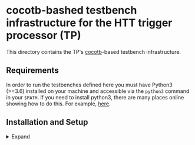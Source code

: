 # cocotb-bashed testbench infrastructure for the HTT trigger processor (TP)

This directory contains the TP's [cocotb](https://github.com/cocotb/cocotb)-based testbench
infrastructure.

## Requirements

In order to run the testbenches defined here you must have Python3 (>=3.6) installed
on your machine and accessible via the `python3` command in your `$PATH`.
If you need to install python3, there are many places online showing how to do this.
For example, [here](https://realpython.com/installing-python/).

## Installation and Setup
<details> <summary> Expand </summary>

If you have confirmed that you have `python3` on your machine, then the only
thing that you need to do to install all requirements for running the cocotb-based
testbenches is to run,
```bash
$ source setup_env.sh
(env) $
```
which will install all dependencies (cocotb, third-party packages, etc...). The installation
is handled by [pip](https://pypi.org/project/pip/) and [setuptools](https://pypi.org/project/setuptools/).
You can inspect [setup.py](setup.py) to see the package and installation configuration.

Once the above command completes succesfully, you will be in a python virtual environment
(indicated by the "`(env) $`" at your terminal command prompt instead of the usual "`$`").
If you are unfamiliar with the concept of virtual environments, see [here](https://docs.python.org/3/tutorial/venv.html)
or [here](https://realpython.com/python-virtual-environments-a-primer/).

To exit the virtual environment run,
```bash
(env) $ deactivate
$
```

To ensure that the testbench infrastructure has been installed properly, after sourcing
the `setup_env.sh` script as in the above you should have the command "`tb`" available to you in your
path (within the virtual environment). You should be able to print its help message to
the screen by running,
```bash
(env) $ tb -h
Usage: tb [OPTIONS] COMMAND [ARGS]...

  Top-level entrypoint into TP fw cocotb test-bench infrastructure.

Options:
  -h, --help  Show this message and exit.

Commands:
  check-config  Check/inspect a testbench's configuration (*.json) file.
  diff          Diff two *.evt files and test for differences.
  dump          Dump the contents of an *.evt file.
  list          List all available testbenches (and their tests).
  run           Setup and run cocotb-based testbenches.
  test-summary  Dump the test results *.json file.
```
If you see the above help message after running the top-level "`tb`" command then
you should be on your way to running the testbench infrastructure.

### The virtual environment is necessary for running the testbench
In order to return back to the virtual environment for the cocotb testbenches,
simply run,
```bash
$ source setup_env.sh
(env) $
```
Subsequent calls to this script will not attempt to re-install the package, but will only
initialize the virtual environment and ensure that the top-level entrypoint "`tb`" is accessible.

That is, **`setup_env.sh` must be sourced every time you return back to running the testbenches**.

### Fresh Installation / Re-installation
If you wish to make a clean installation, simply delete the `env/` directory created when you
ran `setup_env.sh` and re-run the installation procedure,
```bash
$ rm -rf env/
$ source setup_env.sh
(env) $ # everything is all fresh now
```

### Note:

If you do not have `pip`, this is because
you do not have `python3` (`pip` comes with `python3` by default). You must check that your
version of `pip` corresponds to your `python3` instance by running,
```bash
$ pip3 --version
pip 9.0.3 from /foo/bar/python3.6/site-packages (python 3.6)
$ python --version
Python 3.6.8 # looks good!
```

</details>
